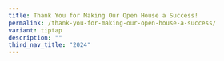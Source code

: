 ```yaml
---
title: Thank You for Making Our Open House a Success!
permalink: /thank-you-for-making-our-open-house-a-success/
variant: tiptap
description: ""
third_nav_title: "2024"
---
```

